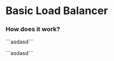 <html>
  <head>
  </head>
  <body>
    <h1>Basic Load Balancer</h1>
    <h3>How does it work?</h3>
    <p>```asdasd```</p> ```asdasd```
  </body>
</html>
